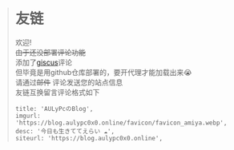 > # 友链
> 欢迎!  
> ~~由于还没部署评论功能~~  
> 添加了[giscus](https://giscus.app/zh-CN)评论  
> 但毕竟是用github仓库部署的，要开代理才能加载出来😭  
> 请通过~~邮件~~ 评论发送您的站点信息  
> 友链互换留言评论格式如下  
> 
> ```
> title: 'AULyPcのBlog',
> imgurl: 'https://blog.aulypc0x0.online/favicon/favicon_amiya.webp',
> desc: '今日も生きててえらい ☁',
> siteurl: 'https://blog.aulypc0x0.online',
> ```
